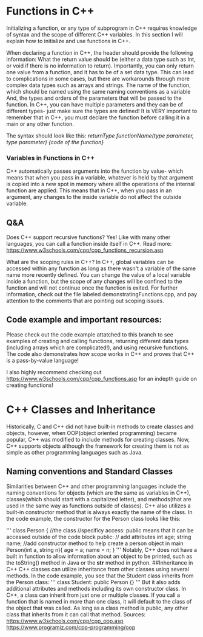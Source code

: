 # Functions in C++

Initializing a function, or any type of subprogram in C++ requires knowledge of syntax and the scope of different C++ variables. In this section I will explain how to initialize and use functions in C++.

When declaring a function in C++, the header should provide the following information:
What the return value should be (either a data type such as Int, or void if there is no information to return). Importantly, you can only return one value from a function, and it has to be of a set data type. This can lead to complications in some cases, but there are workarounds through more complex data types such as arrays and strings. 
The name of the function, which should be named using the same naming conventions as a variable
And, the types and orders of the parameters that will be passed to the function. In C++, you can have multiple parameters and they can be of different types- just make sure the types are defined!
It is VERY important to remember that in C++, you must declare the function before calling it in a main or any other function.

The syntax should look like this: 
*returnType functionName(type parameter, type parameter) {code of the function}*

### Variables in Functions in C++
C++ automatically passes arguments into the function by value- which means that when you pass in a variable, whatever is held by that argument is copied into a new spot in memory where all the operations of the internal function are applied. This means that in C++, when you pass in an argument, any changes to the inside variable do not affect the outside variable. 

## Q&A
Does C++ support recursive functions?
Yes! Like with many other languages, you can call a function inside itself in C++.
Read more: https://www.w3schools.com/cpp/cpp_functions_recursion.asp 

What are the scoping rules in C++?
In C++, global variables can be accessed within any function as long as there wasn't a variable of the same name more recently defined. You can change the value of a local variable inside a function, but the scope of any changes will be confined to the function and will not continue once the function is exited. For further information, check out the file labeled demonstratingFunctions.cpp, and pay attention to the comments that are pointing out scoping issues. 

## Code example and important resources:
Please check out the code example attatched to this branch to see examples of creating and calling functions, returning different data types (including arrays which are complicated!), and using recursive functions. The code also demonstrates how scope works in C++ and proves that C++ is a pass-by-value language!

I also highly recommend checking out https://www.w3schools.com/cpp/cpp_functions.asp for an indepth guide on creating functions! 

# C++ Classes and Inheritance 
Historically, C and C++ did not have built-in methods to create classes and objects, however, when OOP(object oriented programming) became popular, C++ was modified to include methods for creating classes. Now, C++ supports objects although the framework for creating them is not as simple as other programming languages such as Java. 

## Naming conventions and Standard Classes 
Similarities between C++ and other programming languages include the naming conventions for objects (which are the same as variables in C++), classes(which should start with a capitalized letter), and methods(that are used in the same way as functions outside of classes). C++ also utilizes a built-in constructor method that is always exactly the name of the class. In the code example, the constructor for the Person class looks like this:

'''
class Person { //the class
//specificy access: public means that it can be accessed outside of the code block
public:
// add attributes
int age;
string name;
//add constructor method to help create a person object in main
Person(int a, string n){
age = a;
name = n;
}
'''
Notably, C++ does not have a built in function to allow information about an object to be printed, such as the toString() method in Java or the __str__ method in python. 
##Inheritance in C++
C++ classes can utilize inheritance from other classes using several methods. In the code example, you see that the Student class inherits from the Person class: 
'''
class Student: public Person
{}
'''
 But it also adds additional attributes and methods including its own constructor class. In C++, a class can inherit from just one or multiple classes. If you call a function that is named in more than one class, it will default to the class of the object that was called. As long as a class method is public, any other class that inherits from it can call that method. 
Sources:
https://www.w3schools.com/cpp/cpp_oop.asp
https://www.programiz.com/cpp-programming/oop

